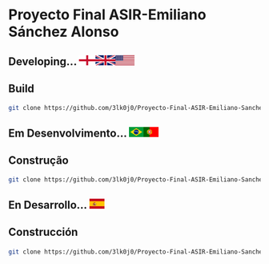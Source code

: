 # Proyecto Final ASIR-Emiliano Sánchez Alonso

## Developing... <img src="https://raw.githubusercontent.com/3lk0j0/flags/main/gb-eng.png" alt="Bandera de Inglaterra" height="20"><img src="https://raw.githubusercontent.com/3lk0j0/flags/main/gb.png" alt="Bandera de Gran Bretaña"><img src="https://raw.githubusercontent.com/3lk0j0/flags/main/us.png" alt="Estados Unidos">
## Build
```bash
git clone https://github.com/3lk0j0/Proyecto-Final-ASIR-Emiliano-Sanchez-Alonso.git
```

## Em Desenvolvimento... <img src="https://raw.githubusercontent.com/3lk0j0/flags/main/br.png" alt="Bandera de Brasil"><img src="https://raw.githubusercontent.com/3lk0j0/flags/main/pt.png" alt="Bandera de Portugal">
## Construção
```bash
git clone https://github.com/3lk0j0/Proyecto-Final-ASIR-Emiliano-Sanchez-Alonso.git
```

## En Desarrollo... <img src="https://raw.githubusercontent.com/3lk0j0/flags/main/es.png" alt="Bandera de España">
## Construcción
```bash
git clone https://github.com/3lk0j0/Proyecto-Final-ASIR-Emiliano-Sanchez-Alonso.git
```
